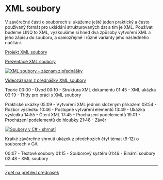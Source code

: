 # XML soubory

V závěrečné části o souborech si ukážeme ještě jeden praktický a často používaný formát pro ukládání strukturovaných dat a tím je XML. Používat budeme LINQ to XML, vyzkoušíme si hned dva způsoby vytvoření XML a jeho zápisu do souboru, a samozřejmě i různé varianty jeho následného načítání.

[Projekt XML soubory](https://github.com/PetrVobornik/prednasky/tree/master/ZakladyCs/12-SouboryXML/Soubory4)

[Prezentace XML soubory](https://github.com/PetrVobornik/prednasky/blob/master/ZakladyCs/12-SouboryXML/soubory-xml.ppsx)

[![XML soubory - záznam z přednášky](https://img.youtube.com/vi/Vvtg489ZJxE/0.jpg)](https://youtu.be/Vvtg489ZJxE)

[Videozáznam z přednášky XML soubory](https://youtu.be/Vvtg489ZJxE)

Teorie
00:00 - Úvod
00:10 - Struktura XML dokumentu
01:45 - XML ukázka
03:19 - Třídy pro práci s XML soubory

Praktické ukázky
05:09 - Vytvoření XML jedním složeným příkazem
08:54 - Rozbor výsledku
10:46 - Postupné vytváření elementů
13:49 - Ukázka výsledku
14:55 - Čtení XML
17:45 - Procházení podelementů
19:01 - Procházení podelementů do hloubky
21:48 - Závěr


[![Soubory v C# - shrnutí](https://img.youtube.com/vi/iwffeuXfHwA/0.jpg)](https://youtu.be/iwffeuXfHwA)

Krátké závěrečné shrnutí ukázek z předchozích čtyř témat (9-12) o souborech v C#.
 
00:07 - Textové soubory
01:15 - Souborový systém
01:46 - Binární soubory
02:48 - XML soubory

---

[Zpět na přehled přednášek](https://github.com/PetrVobornik/prednasky)
